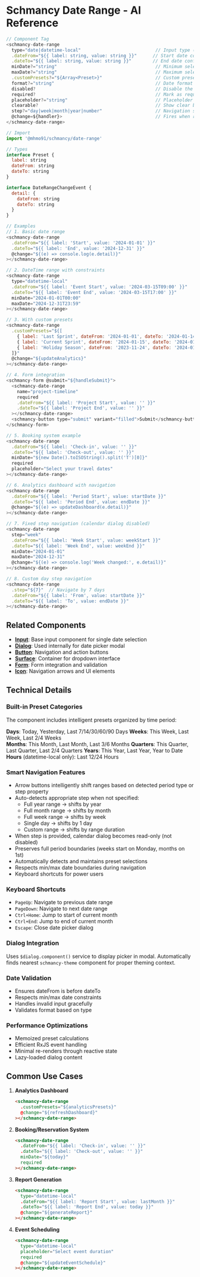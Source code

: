# Schmancy Date Range - AI Reference

```js
// Component Tag
<schmancy-date-range
  type="date|datetime-local"                            // Input type (default: "date")
  .dateFrom="${{ label: string, value: string }}"      // Start date config (default: { label: 'From', value: '' })
  .dateTo="${{ label: string, value: string }}"        // End date config (default: { label: 'To', value: '' })
  minDate?="string"                                     // Minimum selectable date
  maxDate?="string"                                     // Maximum selectable date
  .customPresets?="${Array<Preset>}"                    // Custom preset ranges
  format?="string"                                      // Date format (auto-detected by type)
  disabled?                                             // Disable the component
  required?                                             // Mark as required field
  placeholder?="string"                                 // Placeholder text (default: "Select date range")
  clearable?                                            // Show clear button (default: true)
  step?="day|week|month|year|number"                    // Navigation step (auto-detects if not set)
  @change=${handler}>                                   // Fires when range changes
</schmancy-date-range>

// Import
import '@mhmo91/schmancy/date-range'

// Types
interface Preset {
  label: string
  dateFrom: string
  dateTo: string
}

interface DateRangeChangeEvent {
  detail: {
    dateFrom: string
    dateTo: string
  }
}

// Examples
// 1. Basic date range
<schmancy-date-range 
  .dateFrom="${{ label: 'Start', value: '2024-01-01' }}"
  .dateTo="${{ label: 'End', value: '2024-12-31' }}"
  @change="${(e) => console.log(e.detail)}"
></schmancy-date-range>

// 2. DateTime range with constraints
<schmancy-date-range
  type="datetime-local"
  .dateFrom="${{ label: 'Event Start', value: '2024-03-15T09:00' }}"
  .dateTo="${{ label: 'Event End', value: '2024-03-15T17:00' }}"
  minDate="2024-01-01T00:00"
  maxDate="2024-12-31T23:59"
></schmancy-date-range>

// 3. With custom presets
<schmancy-date-range 
  .customPresets="${[
    { label: 'Last Sprint', dateFrom: '2024-01-01', dateTo: '2024-01-14' },
    { label: 'Current Sprint', dateFrom: '2024-01-15', dateTo: '2024-01-28' },
    { label: 'Holiday Season', dateFrom: '2023-11-24', dateTo: '2024-01-02' }
  ]}"
  @change="${updateAnalytics}"
></schmancy-date-range>

// 4. Form integration
<schmancy-form @submit="${handleSubmit}">
  <schmancy-date-range
    name="project-timeline"
    required
    .dateFrom="${{ label: 'Project Start', value: '' }}"
    .dateTo="${{ label: 'Project End', value: '' }}"
  ></schmancy-date-range>
  <schmancy-button type="submit" variant="filled">Submit</schmancy-button>
</schmancy-form>

// 5. Booking system example
<schmancy-date-range
  .dateFrom="${{ label: 'Check-in', value: '' }}"
  .dateTo="${{ label: 'Check-out', value: '' }}"
  minDate="${new Date().toISOString().split('T')[0]}"
  required
  placeholder="Select your travel dates"
></schmancy-date-range>

// 6. Analytics dashboard with navigation
<schmancy-date-range
  .dateFrom="${{ label: 'Period Start', value: startDate }}"
  .dateTo="${{ label: 'Period End', value: endDate }}"
  @change="${(e) => updateDashboard(e.detail)}"
></schmancy-date-range>

// 7. Fixed step navigation (calendar dialog disabled)
<schmancy-date-range
  step="week"
  .dateFrom="${{ label: 'Week Start', value: weekStart }}"
  .dateTo="${{ label: 'Week End', value: weekEnd }}"
  minDate="2024-01-01"
  maxDate="2024-12-31"
  @change="${(e) => console.log('Week changed:', e.detail)}"
></schmancy-date-range>

// 8. Custom day step navigation
<schmancy-date-range
  .step="${7}"  // Navigate by 7 days
  .dateFrom="${{ label: 'From', value: startDate }}"
  .dateTo="${{ label: 'To', value: endDate }}"
></schmancy-date-range>
```

## Related Components
- **[Input](./input.md)**: Base input component for single date selection
- **[Dialog](./dialog.md)**: Used internally for date picker modal
- **[Button](./button.md)**: Navigation and action buttons
- **[Surface](./surface.md)**: Container for dropdown interface
- **[Form](./form.md)**: Form integration and validation
- **[Icon](./icon.md)**: Navigation arrows and UI elements

## Technical Details

### Built-in Preset Categories
The component includes intelligent presets organized by time period:

**Days**: Today, Yesterday, Last 7/14/30/60/90 Days
**Weeks**: This Week, Last Week, Last 2/4 Weeks  
**Months**: This Month, Last Month, Last 3/6 Months
**Quarters**: This Quarter, Last Quarter, Last 2/4 Quarters
**Years**: This Year, Last Year, Year to Date
**Hours** (datetime-local only): Last 12/24 Hours

### Smart Navigation Features
- Arrow buttons intelligently shift ranges based on detected period type or step property
- Auto-detects appropriate step when not specified:
  - Full year range → shifts by year
  - Full month range → shifts by month  
  - Full week range → shifts by week
  - Single day → shifts by 1 day
  - Custom range → shifts by range duration
- When step is provided, calendar dialog becomes read-only (not disabled)
- Preserves full period boundaries (weeks start on Monday, months on 1st)
- Automatically detects and maintains preset selections
- Respects min/max date boundaries during navigation
- Keyboard shortcuts for power users

### Keyboard Shortcuts
- `PageUp`: Navigate to previous date range
- `PageDown`: Navigate to next date range
- `Ctrl+Home`: Jump to start of current month
- `Ctrl+End`: Jump to end of current month
- `Escape`: Close date picker dialog

### Dialog Integration
Uses `$dialog.component()` service to display picker in modal. Automatically finds nearest `schmancy-theme` component for proper theming context.

### Date Validation
- Ensures dateFrom is before dateTo
- Respects min/max date constraints
- Handles invalid input gracefully
- Validates format based on type

### Performance Optimizations
- Memoized preset calculations
- Efficient RxJS event handling
- Minimal re-renders through reactive state
- Lazy-loaded dialog content

## Common Use Cases

1. **Analytics Dashboard**
   ```html
   <schmancy-date-range
     .customPresets="${analyticsPresets}"
     @change="${refreshDashboard}"
   ></schmancy-date-range>
   ```

2. **Booking/Reservation System**
   ```html
   <schmancy-date-range
     .dateFrom="${{ label: 'Check-in', value: '' }}"
     .dateTo="${{ label: 'Check-out', value: '' }}"
     minDate="${today}"
     required
   ></schmancy-date-range>
   ```

3. **Report Generation**
   ```html
   <schmancy-date-range
     type="datetime-local"
     .dateFrom="${{ label: 'Report Start', value: lastMonth }}"
     .dateTo="${{ label: 'Report End', value: today }}"
     @change="${generateReport}"
   ></schmancy-date-range>
   ```

4. **Event Scheduling**
   ```html
   <schmancy-date-range
     type="datetime-local"
     placeholder="Select event duration"
     required
     @change="${updateEventSchedule}"
   ></schmancy-date-range>
   ```